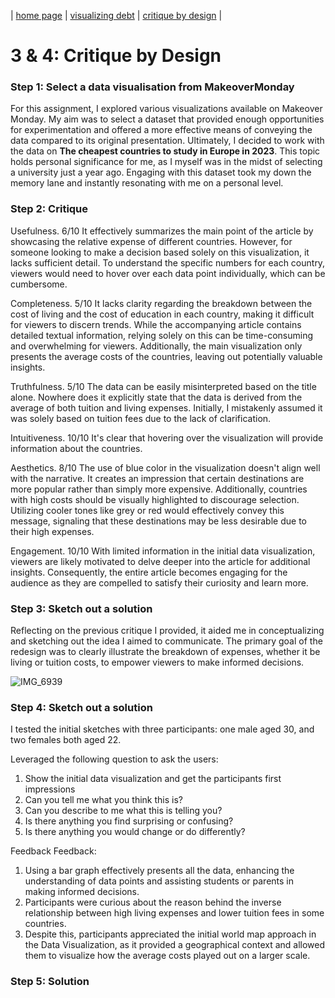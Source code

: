 | [home page](https://isha0807.github.io/Portfolio/) | [visualizing debt](visualizing-government-debt) | [critique by design](critique-by-design) |

# 3 & 4: Critique by Design

### Step 1: Select a data visualisation from MakeoverMonday
For this assignment, I explored various visualizations available on Makeover Monday. My aim was to select a dataset that provided enough opportunities for experimentation and offered a more effective means of conveying the data compared to its original presentation. Ultimately, I decided to work with the data on **The cheapest countries to study in Europe in 2023**. This topic holds personal significance for me, as I myself was in the midst of selecting a university just a year ago. Engaging with this dataset took my down the memory lane and instantly resonating with me on a personal level.

### Step 2: Critique

Usefulness. 
6/10 
It effectively summarizes the main point of the article by showcasing the relative expense of different countries. However, for someone looking to make a decision based solely on this visualization, it lacks sufficient detail. To understand the specific numbers for each country, viewers would need to hover over each data point individually, which can be cumbersome.

Completeness.
5/10
It lacks clarity regarding the breakdown between the cost of living and the cost of education in each country, making it difficult for viewers to discern trends. While the accompanying article contains detailed textual information, relying solely on this can be time-consuming and overwhelming for viewers. Additionally, the main visualization only presents the average costs of the countries, leaving out potentially valuable insights.

Truthfulness. 
5/10 
The data can be easily misinterpreted based on the title alone. Nowhere does it explicitly state that the data is derived from the average of both tuition and living expenses. Initially, I mistakenly assumed it was solely based on tuition fees due to the lack of clarification.

Intuitiveness. 
10/10 
It's clear that hovering over the visualization will provide information about the countries.

Aesthetics. 
8/10 
The use of blue color in the visualization doesn't align well with the narrative. It creates an impression that certain destinations are more popular rather than simply more expensive. Additionally, countries with high costs should be visually highlighted to discourage selection. Utilizing cooler tones like grey or red would effectively convey this message, signaling that these destinations may be less desirable due to their high expenses.

Engagement. 
10/10 
With limited information in the initial data visualization, viewers are likely motivated to delve deeper into the article for additional insights. Consequently, the entire article becomes engaging for the audience as they are compelled to satisfy their curiosity and learn more.

### Step 3: Sketch out a solution
Reflecting on the previous critique I provided, it aided me in conceptualizing and sketching out the idea I aimed to communicate. The primary goal of the redesign was to clearly illustrate the breakdown of expenses, whether it be living or tuition costs, to empower viewers to make informed decisions.

![IMG_6939](https://github.com/isha0807/Portfolio/assets/157324981/7093a7cf-c67a-4436-b274-760d78984024)

### Step 4: Sketch out a solution
I tested the initial sketches with three participants: one male aged 30, and two females both aged 22.

Leveraged the following question to ask the users:
1. Show the initial data visualization and get the participants first impressions
2. Can you tell me what you think this is?
3. Can you describe to me what this is telling you?
4. Is there anything you find surprising or confusing?
6. Is there anything you would change or do differently?

Feedback
Feedback:
1. Using a bar graph effectively presents all the data, enhancing the understanding of data points and assisting students or parents in making informed decisions.
2. Participants were curious about the reason behind the inverse relationship between high living expenses and lower tuition fees in some countries.
3. Despite this, participants appreciated the initial world map approach in the Data Visualization, as it provided a geographical context and allowed them to visualize how the average costs played out on a larger scale.

### Step 5: Solution





